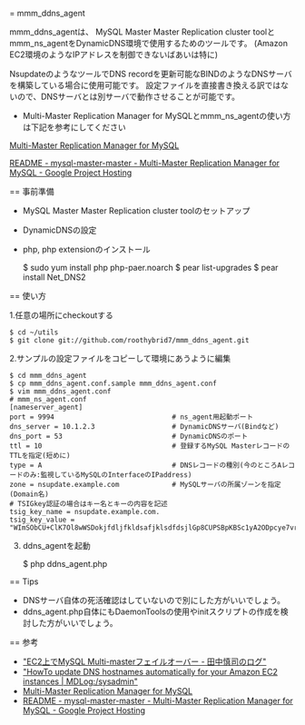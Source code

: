 = mmm_ddns_agent

mmm_ddns_agentは、 MySQL Master Master Replication cluster toolとmmm_ns_agentをDynamicDNS環境で使用するためのツールです。
(Amazon EC2環境のようなIPアドレスを制御できないばあいは特に)

NsupdateのようなツールでDNS recordを更新可能なBINDのようなDNSサーバを構築している場合に使用可能です。
設定ファイルを直接書き換える訳ではないので、DNSサーバとは別サーバで動作させることが可能です。


* Multi-Master Replication Manager for MySQLとmmm_ns_agentの使い方は下記を参考にしてください

[Multi-Master Replication Manager for MySQL](http://mysql-mmm.org/)

[README - mysql-master-master - Multi-Master Replication Manager for MySQL - Google Project Hosting](http://code.google.com/p/mysql-master-master/source/browse/trunk/contrib/ns_agent/README?r=280)

== 事前準備

* MySQL Master Master Replication cluster toolのセットアップ
* DynamicDNSの設定
* php, php extensionのインストール


    $ sudo yum install php php-paer.noarch
    $ pear list-upgrades
    $ pear install Net_DNS2


== 使い方

1.任意の場所にcheckoutする

    $ cd ~/utils
    $ git clone git://github.com/roothybrid7/mmm_ddns_agent.git

2.サンプルの設定ファイルをコピーして環境にあうように編集

    $ cd mmm_ddns_agent
    $ cp mmm_ddns_agent.conf.sample mmm_ddns_agent.conf
    $ vim mmm_ddns_agent.conf
    # mmm_ns_agent.conf
    [nameserver_agent]
    port = 9994                             # ns_agent用起動ポート
    dns_server = 10.1.2.3                   # DynamicDNSサーバ(Bindなど)
    dns_port = 53                           # DynamicDNSのポート
    ttl = 10                                # 登録するMySQL MasterレコードのTTLを指定(短めに)
    type = A                                # DNSレコードの種別(今のところAレコードのみ:監視しているMySQLのInterfaceのIPaddress)
    zone = nsupdate.example.com             # MySQLサーバの所属ゾーンを指定(Domain名)
    # TSIGkey認証の場合はキー名とキーの内容を記述
    tsig_key_name = nsupdate.example.com.
    tsig_key_value = "WImSObCU+ClK7Ol8wWSDokjfdljfkldsafjklsdfdsjlGp8CUPSBpKBSc1yA2ODpcye7vryKzIMqBjELzRsHjWJACyfgs+b7qUnA=="

3. ddns_agentを起動

    $ php ddns_agent.php


== Tips

* DNSサーバ自体の死活確認はしていないので別にした方がいいでしょう。
* ddns_agent.php自体にもDaemonToolsの使用やinitスクリプトの作成を検討した方がいいでしょう。

== 参考

* ["EC2上でMySQL Multi-masterフェイルオーバー - 田中慎司のログ"](http://d.hatena.ne.jp/stanaka/20100223/1266922665)
* ["HowTo update DNS hostnames automatically for your Amazon EC2 instances | MDLog:/sysadmin"](http://www.ducea.com/2009/06/01/howto-update-dns-hostnames-automatically-for-your-amazon-ec2-instances/)
* [Multi-Master Replication Manager for MySQL](http://mysql-mmm.org/)
* [README - mysql-master-master - Multi-Master Replication Manager for MySQL - Google Project Hosting](http://code.google.com/p/mysql-master-master/source/browse/trunk/contrib/ns_agent/README?r=280)
